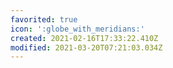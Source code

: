 ```yaml
---
favorited: true
icon: ':globe_with_meridians:'
created: 2021-02-16T17:33:22.410Z
modified: 2021-03-20T07:21:03.034Z
---
```


